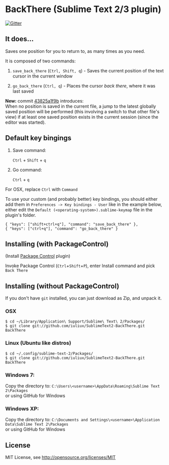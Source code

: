 BackThere (Sublime Text 2/3 plugin)
======

[![Gitter](https://badges.gitter.im/Join%20Chat.svg)](https://gitter.im/iuliux/SublimeText2-BackThere?utm_source=badge&utm_medium=badge&utm_campaign=pr-badge&utm_content=badge)


## It does...

Saves one position for you to return to, as many times as you need.

It is composed of two commands:

1.  `save_back_there` (`Ctrl, Shift, q`) - Saves the current position of the text cursor in the current window

2.  `go_back_there` (`Ctrl, q`) - Places the cursor _back_ _there_, where it was last saved

__New:__ commit [43825a1f9b](https://github.com/iuliux/SublimeText2-BackThere/commit/43825a1f9b79d5e88ca00541995b5fa388177fbc) introduces:  
When no position is saved in the current file, a jump to the latest globally saved position will be performed (this involving a switch to that other file's view) if at least one saved position exists in the current session (since the editor was started).


## Default key bingings

1.  Save command: 

    `Ctrl` + `Shift` + `q`

2.  Go command:

    `Ctrl` + `q`

For OSX, replace `Ctrl` with `Command`

To use your custom (and probably better) key bindings, you should either add them in `Preferences -> Key bindings - User` like in the example below, either edit the `Default (<operating-system>).sublime-keymap` file in the plugin's folder.

    { "keys": ["shift+ctrl+q"], "command": "save_back_there" },
    { "keys": ["ctrl+q"], "command": "go_back_there" }

## Installing (with PackageControl)

(Install [Package Control](http://wbond.net/sublime_packages/package_control/installation) plugin)

Invoke Package Control (`Ctrl`+`Shift`+`P`), enter Install command and pick `Back There`

## Installing (without PackageControl)

If you don't have `git` installed, you can just download as Zip, and unpack it.

### OSX

    $ cd ~/Library/Application\ Support/Sublime\ Text\ 2/Packages/
    $ git clone git://github.com/iuliux/SublimeText2-BackThere.git BackThere

### Linux (Ubuntu like distros)

    $ cd ~/.config/sublime-text-2/Packages/
    $ git clone git://github.com/iuliux/SublimeText2-BackThere.git BackThere

### Windows 7:

Copy the directory to: `C:\Users\<username>\AppData\Roaming\Sublime Text 2\Packages`  
or using GitHub for Windows

### Windows XP:

Copy the directory to: `C:\Documents and Settings\<username>\Application Data\Sublime Text 2\Packages`  
or using GitHub for Windows


## License
MIT License, see http://opensource.org/licenses/MIT
